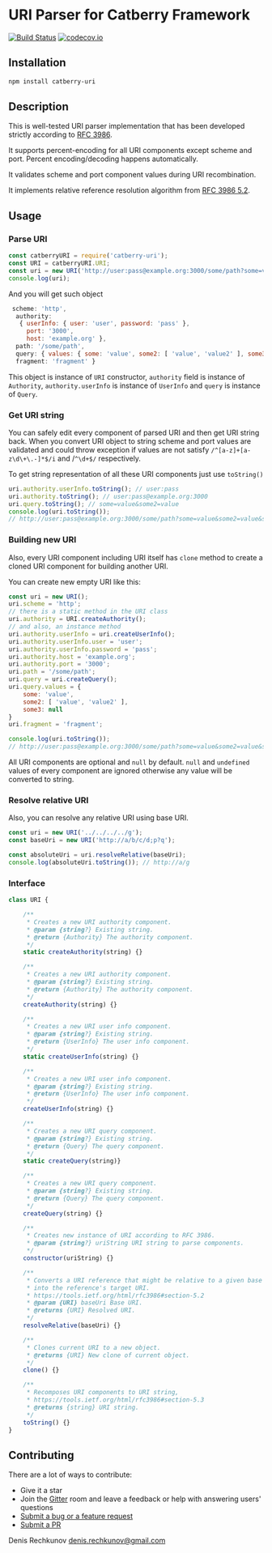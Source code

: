 # URI Parser for Catberry Framework

[![Build Status](https://travis-ci.org/catberry/catberry-uri.svg?branch=master)](https://travis-ci.org/catberry/catberry-uri) [![codecov.io](http://codecov.io/github/catberry/catberry-uri/coverage.svg?branch=master)](http://codecov.io/github/catberry/catberry-uri?branch=master)

## Installation

```bash
npm install catberry-uri
```

## Description
This is well-tested URI parser implementation that has been developed strictly
according to [RFC 3986](https://tools.ietf.org/html/rfc3986).

It supports percent-encoding for all URI components except scheme and port.
Percent encoding/decoding happens automatically.

It validates scheme and port component values during URI recombination.

It implements relative reference resolution algorithm from
[RFC 3986 5.2](https://tools.ietf.org/html/rfc3986#section-5.2).

## Usage

### Parse URI

```javascript
const catberryURI = require('catberry-uri');
const URI = catberryURI.URI;
const uri = new URI('http://user:pass@example.org:3000/some/path?some=value&some2=value&some2=value2&some3#fragment');
console.log(uri);
```

And you will get such object

```javascript
 scheme: 'http',
  authority:
   { userInfo: { user: 'user', password: 'pass' },
     port: '3000',
     host: 'example.org' },
  path: '/some/path',
  query: { values: { some: 'value', some2: [ 'value', 'value2' ], some3: null } },
  fragment: 'fragment' }
```
This object is instance of `URI` constructor, `authority` field is instance
of `Authority`, `authority.userInfo` is instance of `UserInfo` and `query` is
instance of `Query`.

### Get URI string
You can safely edit every component of parsed URI and then get URI string back.
When you convert URI object to string scheme and port values are validated and
could throw exception if values are not satisfy `/^[a-z]+[a-z\d\+\.-]*$/i` and
/`^\d+$/` respectively.

To get string representation of all these URI components just use `toString()`

```javascript
uri.authority.userInfo.toString(); // user:pass
uri.authority.toString(); // user:pass@example.org:3000
uri.query.toString(); // some=value&some2=value
console.log(uri.toString());
// http://user:pass@example.org:3000/some/path?some=value&some2=value&some2=value2&some3#fragment
```

### Building new URI
Also, every URI component including URI itself has `clone` method to create
a cloned URI component for building another URI.

You can create new empty URI like this:
```javascript
const uri = new URI();
uri.scheme = 'http';
// there is a static method in the URI class
uri.authority = URI.createAuthority();
// and also, an instance method
uri.authority.userInfo = uri.createUserInfo();
uri.authority.userInfo.user = 'user';
uri.authority.userInfo.password = 'pass';
uri.authority.host = 'example.org';
uri.authority.port = '3000';
uri.path = '/some/path';
uri.query = uri.createQuery();
uri.query.values = {
	some: 'value',
	some2: [ 'value', 'value2' ],
	some3: null
}
uri.fragment = 'fragment';

console.log(uri.toString());
// http://user:pass@example.org:3000/some/path?some=value&some2=value&some2=value2&some3#fragment
```
All URI components are optional and `null` by default.
`null` and `undefined` values of every component are ignored otherwise any value
will be converted to string.

### Resolve relative URI
Also, you can resolve any relative URI using base URI.

```javascript
const uri = new URI('../../../../g');
const baseUri = new URI('http://a/b/c/d;p?q');

const absoluteUri = uri.resolveRelative(baseUri);
console.log(absoluteUri.toString()); // http://a/g
```

### Interface

```javascript
class URI {

	/**
	 * Creates a new URI authority component.
	 * @param {string?} Existing string.
	 * @return {Authority} The authority component.
	 */
	static createAuthority(string) {}

	/**
	 * Creates a new URI authority component.
	 * @param {string?} Existing string.
	 * @return {Authority} The authority component.
	 */
	createAuthority(string) {}

	/**
	 * Creates a new URI user info component.
	 * @param {string?} Existing string.
	 * @return {UserInfo} The user info component.
	 */
	static createUserInfo(string) {}

	/**
	 * Creates a new URI user info component.
	 * @param {string?} Existing string.
	 * @return {UserInfo} The user info component.
	 */
	createUserInfo(string) {}

	/**
	 * Creates a new URI query component.
	 * @param {string?} Existing string.
	 * @return {Query} The query component.
	 */
	static createQuery(string)}

	/**
	 * Creates a new URI query component.
	 * @param {string?} Existing string.
	 * @return {Query} The query component.
	 */
	createQuery(string) {}

	/**
	 * Creates new instance of URI according to RFC 3986.
	 * @param {string?} uriString URI string to parse components.
	 */
	constructor(uriString) {}

	/**
	 * Converts a URI reference that might be relative to a given base URI
	 * into the reference's target URI.
	 * https://tools.ietf.org/html/rfc3986#section-5.2
	 * @param {URI} baseUri Base URI.
	 * @returns {URI} Resolved URI.
	 */
	resolveRelative(baseUri) {}

	/**
	 * Clones current URI to a new object.
	 * @returns {URI} New clone of current object.
	 */
	clone() {}

	/**
	 * Recomposes URI components to URI string,
	 * https://tools.ietf.org/html/rfc3986#section-5.3
	 * @returns {string} URI string.
	 */
	toString() {}
}
```

## Contributing

There are a lot of ways to contribute:

* Give it a star
* Join the [Gitter](https://gitter.im/catberry/main) room and leave a feedback or help with answering users' questions
* [Submit a bug or a feature request](https://github.com/catberry/catberry-uri/issues)
* [Submit a PR](https://github.com/catberry/catberry-uri/blob/develop/CONTRIBUTING.md)

Denis Rechkunov <denis.rechkunov@gmail.com>
